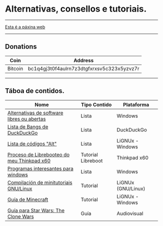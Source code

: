 # Alternativas, consellos e tutoriais.
----

[Esta é a páxina web](https://ran-n.github.io/tutos/)

----

## Donations

| Coin 			| Address 										|
| ------------ 	| ------------ 									|
| Bitcoin 		| bc1q4gj3t0f4aulrn7z3dtgfxrxsv5c323x5yzvz7r 	|

----

## Táboa de contidos.

| Nome                                                                  	| Tipo Contido       | Plataforma 	  		|
| ------------ 		                                                      	| ------------ 		 | -------------  		|
| [Alternativas de software libres ou abertas](sw/librealternativaswin.md) 	| Lista 			 | Windows 		    	|
| [Lista de Bangs de DuckDuckGo](sw/bangs.md)                              	| Lista				 | DuckDuckGo 	  		|
| [Lista de códigos "Alt"](sw/altcodes.md) 		                          	| Lista				 | LiGNUx - Windows		|
| [Proceso de Librebooteo do meu Thinkpad x60](sw/libreboot-x60.md)        	| Tutorial Libreboot | Thinkpad x60  		|
| [Programas interesantes para windows](sw/programas-w2.md)                	| Lista              | Windows    	  		|
| [Compilación de minitutoriais GNU/Linux](sw/minitutos.md)                	| Tutorial           | LiGNUx (GNU/Linux)   |
| [Guía de Minecraft](xogos/minecraft.md)                                   | Tutorial           | LiGNUx - Windows     |
| [Guía para Star Wars: The Clone Wars](series/sw-cw.md)                    | Guía               | Audiovisual      	|
